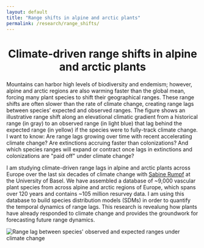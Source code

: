 ```yaml
---
layout: default
title: "Range shifts in alpine and arctic plants"
permalink: /research/range_shifts/
---
```


<div class="page-title" style="text-align: center; width: 100%; margin: 20px 0;">
  <h1>Climate-driven range shifts in alpine and arctic plants</h1>
</div>

<div class="content-left">
  <p>Mountains can harbor high levels of biodiversity and endemism; however, alpine and arctic regions are also warming faster than the global mean, forcing many plant species to shift their geographical ranges. These range shifts are often slower than the rate of climate change, creating range lags between species’ expected and observed ranges. The figure shows an illustrative range shift along an elevational climatic gradient from a historical range (in gray) to an observed range (in light blue) that lag behind the expected range (in yellow) if the species were to fully-track climate change. I want to know: Are range lags growing over time with recent accelerating climate change? Are extinctions accruing faster than colonizations? And which species ranges will expand or contract once lags in extinctions and colonizations are "paid off" under climate change?</p>
  <p>I am studying climate-driven range lags in alpine and arctic plants across Europe over the last six decades of climate change with <a href="https://www.eco.duw.unibas.ch/en/" target="_blank" rel="noopener">Sabine Rumpf</a> at the University of Basel. We have assembled a database of ~9,000 vascular plant species from across alpine and arctic regions of Europe, which spans over 120 years and contains ~105 million resurvey data. I am using this database to build species distribution models (SDMs) in order to quantify the temporal dynamics of range lags. This research is revealung how plants have already responded to climate change and provides the groundwork for forecasting future range dynamics.</p>
</div>
<div class="content-right">
  <img src="{{ '/images/Range_lags.png' | relative_url }}" alt="Range lag between species' observed and expected ranges under climate change" style="max-height: 6in; height: auto; width: auto;">
</div>
